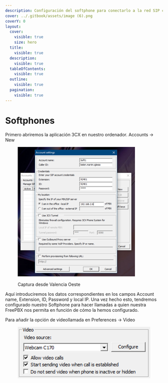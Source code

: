 ```yaml
---
description: Configuración del softphone para conectarlo a la red SIP creada.
cover: ../.gitbook/assets/image (6).png
coverY: 0
layout:
  cover:
    visible: true
    size: hero
  title:
    visible: true
  description:
    visible: true
  tableOfContents:
    visible: true
  outline:
    visible: true
  pagination:
    visible: true
---
```


# Softphones

Primero abriremos la aplicación 3CX en nuestro ordenador. Accounts -> New

<figure><img src="../.gitbook/assets/image (17).png" alt="" width="375"><figcaption><p>Captura desde Valencia Oeste</p></figcaption></figure>

Aquí introduciremos los datos correspondientes en los campos Account name, Extension, ID, Password y local IP. Una vez hecho esto, tendremos configurado nuestro Softphone para hacer llamadas a quien nuestra FreePBX nos permita en función de cómo la hemos configurado.

Para añadir la opción de videollamada en Preferences -> Video

<figure><img src="../.gitbook/assets/image (18).png" alt=""><figcaption></figcaption></figure>
